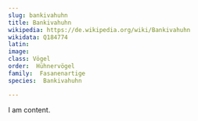 ```yaml
---
slug: bankivahuhn
title: Bankivahuhn 
wikipedia: https://de.wikipedia.org/wiki/Bankivahuhn
wikidata: Q184774
latin:
image: 
class: Vögel
order:  Hühnervögel
family:  Fasanenartige
species:  Bankivahuhn 

---
```


I am content.
